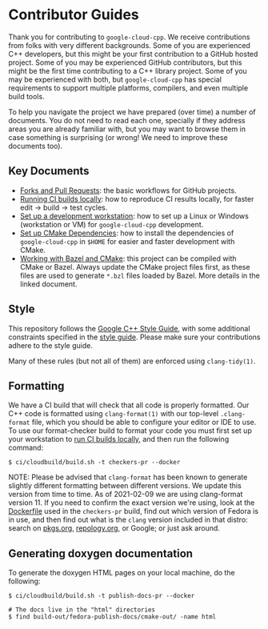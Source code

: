 # Contributor Guides

Thank you for contributing to `google-cloud-cpp`. We receive contributions from
folks with very different backgrounds. Some of you are experienced C++
developers, but this might be your first contribution to a GitHub hosted
project. Some of you may be experienced GitHub contributors, but this might be
the first time contributing to a C++ library project. Some of you may be
experienced with both, but `google-cloud-cpp` has special requirements to
support multiple platforms, compilers, and even multiple build tools.

To help you navigate the project we have prepared (over time) a number of
documents. You do not need to read each one, specially if they address areas
you are already familiar with, but you may want to browse them in case something
is surprising (or wrong! We need to improve these documents too).

## Key Documents

- [Forks and Pull Requests](/doc/contributor/howto-guide-forks-and-pull-requests.md):
  the basic workflows for GitHub projects.
- [Running CI builds locally](/doc/contributor/howto-guide-running-ci-builds-locally.md):
  how to reproduce CI results locally, for faster edit -> build -> test cycles.
- [Set up a development workstation](/doc/contributor/howto-guide-setup-development-workstation.md):
  how to set up a Linux or Windows (workstation or VM) for `google-cloud-cpp`
  development.
- [Set up CMake Dependencies](/doc/contributor/howto-guide-setup-cmake-environment.md):
  how to install the dependencies of `google-cloud-cpp` in `$HOME` for easier
  and faster development with CMake.
- [Working with Bazel and CMake](/doc/contributor/working-with-bazel-and-cmake.md):
  this project can be compiled with CMake or Bazel. Always update the CMake
  project files first, as these files are used to generate `*.bzl` files loaded
  by Bazel. More details in the linked document.

## Style

This repository follows the [Google C++ Style Guide](https://google.github.io/styleguide/cppguide.html), with some additional
constraints specified in the [style guide](/doc/cpp-style-guide.md).
Please make sure your contributions adhere to the style guide.

Many of these rules (but not all of them) are enforced using `clang-tidy(1)`.

## Formatting

We have a CI build that will check that all code is properly formatted. Our C++
code is formatted using `clang-format(1)` with our top-level `.clang-format`
file, which you should be able to configure your editor or IDE to use. To use
our format-checker build to format your code you must first set up your
workstation to [run CI builds
locally](/doc/contributor/howto-guide-running-ci-builds-locally.md), and then
run the following command:

```console
$ ci/cloudbuild/build.sh -t checkers-pr --docker
```

NOTE: Please be advised that `clang-format` has been known to generate slightly
different formatting between different versions. We update this version from
time to time. As of 2021-02-09 we are using clang-format version 11. If you
need to confirm the exact version we're using, look at the
[Dockerfile](/ci/cloudbuild/dockerfiles/checkers.Dockerfile) used in the
`checkers-pr` build, find out which version of Fedora is in use, and then find
out what is the `clang` version included in that distro: search on
[pkgs.org](https://pkgs.org), [repology.org](https://repology.org), or Google;
or just ask around.

## Generating doxygen documentation

To generate the doxygen HTML pages on your local machine, do the following:

```console
$ ci/cloudbuild/build.sh -t publish-docs-pr --docker

# The docs live in the "html" directories
$ find build-out/fedora-publish-docs/cmake-out/ -name html
```
